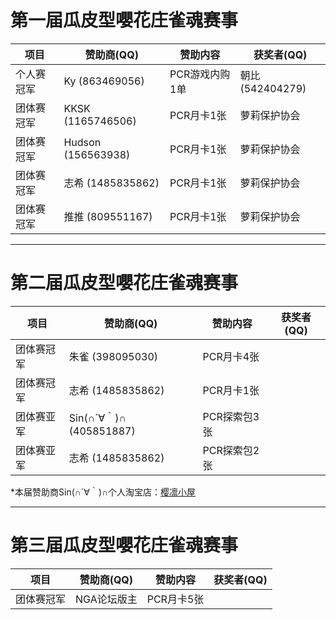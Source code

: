 # 第一届瓜皮型嚶花庄雀魂赛事

| 项目         | 赞助商(QQ)       | 赞助内容   |获奖者(QQ)|
| ------------ | ----------------- | ------ | ------ |
| 个人赛冠军 | Ky (863469056)  |PCR游戏内购1单|朝比(542404279)
| 团体赛冠军 | KKSK (1165746506)|PCR月卡1张|萝莉保护协会|
| 团体赛冠军 | Hudson (156563938)|PCR月卡1张|萝莉保护协会|
| 团体赛冠军 | 志希 (1485835862)|PCR月卡1张|萝莉保护协会|
| 团体赛冠军 | 推推 (809551167)|PCR月卡1张|萝莉保护协会|

---
# 第二届瓜皮型嚶花庄雀魂赛事

| 项目         | 赞助商(QQ)       | 赞助内容   |获奖者(QQ)|
| ------------ | ----------------- | ------ | ------ |
| 团体赛冠军 | 朱雀 (398095030)|PCR月卡4张||
| 团体赛冠军 | 志希 (1485835862)|PCR月卡1张||
| 团体赛亚军 | Sin(∩´∀｀)∩　(405851887)|PCR探索包3张||
| 团体赛亚军 | 志希 (1485835862)|PCR探索包2张||

*本届赞助商Sin(∩´∀｀)∩个人淘宝店：[樱凛小屋](https://shop260111588.taobao.com/shop/view_shop.htm?spm=a1z09.2.0.0.51672e8dY8hUAN&user_number_id=1824095865)

---
# 第三届瓜皮型嚶花庄雀魂赛事

| 项目         | 赞助商(QQ)       | 赞助内容   |获奖者(QQ)|
| ------------ | ----------------- | ------ | ------ |
| 团体赛冠军 | NGA论坛版主 | PCR月卡5张 |  |
